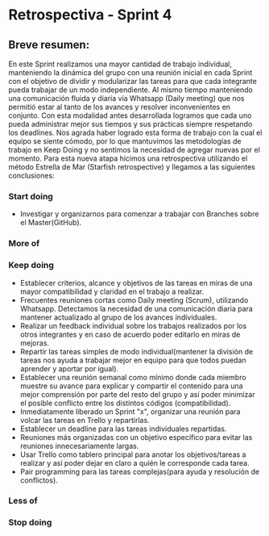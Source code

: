 # Retrospectiva - Sprint 4

## Breve resumen:

En este Sprint realizamos una mayor cantidad de trabajo individual, manteniendo la dinámica del grupo con una reunión inicial en cada Sprint con el objetivo de dividir y modularizar las tareas para que cada integrante pueda trabajar de un modo independiente. Al mismo tiempo manteniendo una comunicación fluida y diaria vía Whatsapp (Daily meeting) que nos permitió estar al tanto de los avances y resolver inconvenientes en conjunto. Con esta modalidad antes desarrollada logramos que cada uno pueda administrar mejor sus tiempos y sus prácticas siempre respetando los deadlines. Nos agrada haber logrado esta forma de trabajo con la cual el equipo se siente cómodo, por lo que mantuvimos las metodologías de trabajo en Keep Doing y no sentimos la necesidad de agregar nuevas por el momento. Para esta nueva atapa hicimos una retrospectiva utilizando el método Estrella de Mar (Starfish retrospective) y llegamos a las siguientes conclusiones:


### Start doing

 - Investigar y organizarnos para comenzar a trabajar con Branches sobre el Master(GitHub).


### More of


### Keep doing

 - Establecer criterios, alcance y objetivos de las tareas en miras de una mayor compatibilidad y claridad en el trabajo a realizar.
 - Frecuentes reuniones cortas como Daily meeting (Scrum), utilizando Whatsapp. Detectamos la necesidad de una comunicación diaria para mantener actualizado al grupo de los avances individuales.  
 - Realizar un feedback individual sobre los trabajos realizados por los otros integrantes y en caso de acuerdo poder editarlo en miras de mejoras.
 - Repartir las tareas simples de modo individual(mantener la división de tareas nos ayuda a trabajar mejor en equipo para que todos puedan aprender y aportar por igual).
 - Establecer una reunión semanal como mínimo donde cada miembro muestre su avance para explicar y compartir el contenido para una mejor comprensión por parte del resto del grupo y así poder minimizar el posible conflicto entre los distintos códigos (compatibilidad).
 - Inmediatamente liberado un Sprint "x", organizar una reunión para volcar las tareas en Trello y repartirlas.
 - Establecer un deadline para las tareas individuales repartidas.
 - Reuniones más organizadas con un objetivo específico para evitar las reuniones innecesariamente largas.
 - Usar Trello como tablero principal para anotar los objetivos/tareas a realizar y así poder dejar en claro a quién le corresponde cada tarea.
 - Pair programming para las tareas complejas(para ayuda y resolución de conflictos).


### Less of


### Stop doing






